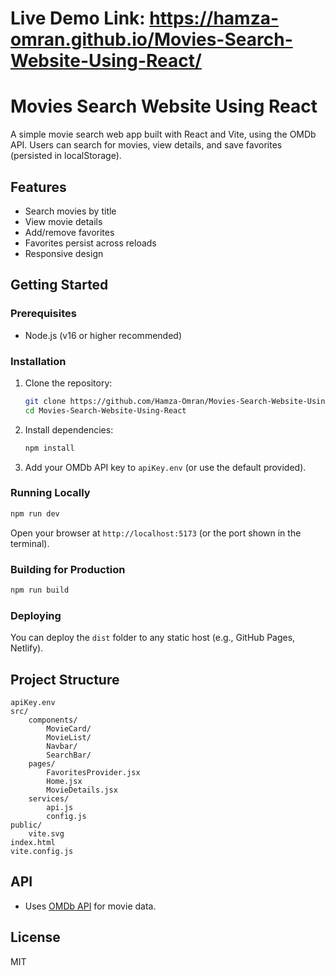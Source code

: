 # Live Demo Link: https://hamza-omran.github.io/Movies-Search-Website-Using-React/


# Movies Search Website Using React

A simple movie search web app built with React and Vite, using the OMDb API. Users can search for movies, view details, and save favorites (persisted in localStorage).

## Features
- Search movies by title
- View movie details
- Add/remove favorites
- Favorites persist across reloads
- Responsive design

## Getting Started

### Prerequisites
- Node.js (v16 or higher recommended)

### Installation
1. Clone the repository:
	 ```sh
	 git clone https://github.com/Hamza-Omran/Movies-Search-Website-Using-React.git
	 cd Movies-Search-Website-Using-React
	 ```
2. Install dependencies:
	 ```sh
	 npm install
	 ```
3. Add your OMDb API key to `apiKey.env` (or use the default provided).

### Running Locally
```sh
npm run dev
```
Open your browser at `http://localhost:5173` (or the port shown in the terminal).

### Building for Production
```sh
npm run build
```

### Deploying
You can deploy the `dist` folder to any static host (e.g., GitHub Pages, Netlify).

## Project Structure
```
apiKey.env
src/
	components/
		MovieCard/
		MovieList/
		Navbar/
		SearchBar/
	pages/
		FavoritesProvider.jsx
		Home.jsx
		MovieDetails.jsx
	services/
		api.js
		config.js
public/
	vite.svg
index.html
vite.config.js
```

## API
- Uses [OMDb API](https://www.omdbapi.com/) for movie data.

## License
MIT
